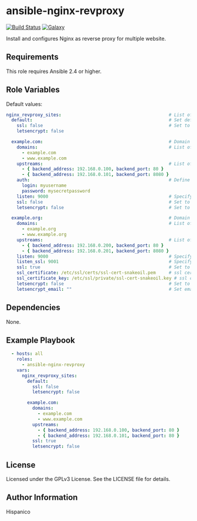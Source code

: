 ansible-nginx-revproxy
=========

[![Build Status](https://img.shields.io/travis/hispanico/ansible-nginx-revproxy.svg?style=flat-square)](https://travis-ci.org/hispanico/ansible-nginx-revproxy)
[![Galaxy](https://img.shields.io/badge/galaxy-hispanico.nginx--revproxy-blue.svg?style=flat-square)](https://galaxy.ansible.com/hispanico/nginx-revproxy/)

Install and configures Nginx as reverse proxy for multiple website.

Requirements
------------

This role requires Ansible 2.4 or higher.

Role Variables
--------------

Default values:

```yaml
nginx_revproxy_sites:                                         # List of sites to reverse proxy
  default:                                                    # Set default site to return 444 (Connection Closed Without Response)
    ssl: false                                                # Set to True if you want to redirect http to https
    letsencrypt: false

  example.com:                                                # Domain name
    domains:                                                  # List of server_name aliases
      - example.com
      - www.example.com
    upstreams:                                                # List of Upstreams
      - { backend_address: 192.168.0.100, backend_port: 80 }
      - { backend_address: 192.168.0.101, backend_port: 8080 }
    auth:                                                     # Define this block for a single HTTP user/password, or leave undefined for unauthenticated vhosts
      login: myusername
      password: mysecretpassword
    listen: 9000                                              # Specify which port you want to listen to with clear HTTP, or leave undefined for 80
    ssl: false                                                # Set to True if you want to redirect http to https
    letsencrypt: false                                        # Set to True if you are using hispanico.letsencrypt-nginx-revproxy role

  example.org:                                                # Domain name
    domains:                                                  # List of server_name aliases
      - example.org
      - www.example.org
    upstreams:                                                # List of Upstreams
      - { backend_address: 192.168.0.200, backend_port: 80 }
      - { backend_address: 192.168.0.201, backend_port: 8080 }
    listen: 9000                                              # Specify which port you want to listen to with clear HTTP, or leave undefined for 80
    listen_ssl: 9001                                          # Specify which port you want to listen to with HTTPS, or leave undefined for 443
    ssl: true                                                 # Set to True if you want to redirect http to https
    ssl_certificate: /etc/ssl/certs/ssl-cert-snakeoil.pem     # ssl certificate, used if letsencrypt is false
    ssl_certificate_key: /etc/ssl/private/ssl-cert-snakeoil.key # ssl certificate key, used if letsencrypt is false
    letsencrypt: false                                        # Set to True if you want use letsencrypt
    letsencrypt_email: ""                                     # Set email for letencrypt cert
```

Dependencies
------------

None.

Example Playbook
----------------

```yaml
  - hosts: all
    roles:
      - ansible-nginx-revproxy
    vars:
      nginx_revproxy_sites:
        default:
          ssl: false
          letsencrypt: false

        example.com:
          domains:
            - example.com
            - www.example.com
          upstreams:
            - { backend_address: 192.168.0.100, backend_port: 80 }
            - { backend_address: 192.168.0.101, backend_port: 80 }
          ssl: true
          letsencrypt: false
```

License
-------

Licensed under the GPLv3 License. See the LICENSE file for details.

Author Information
------------------

Hispanico
